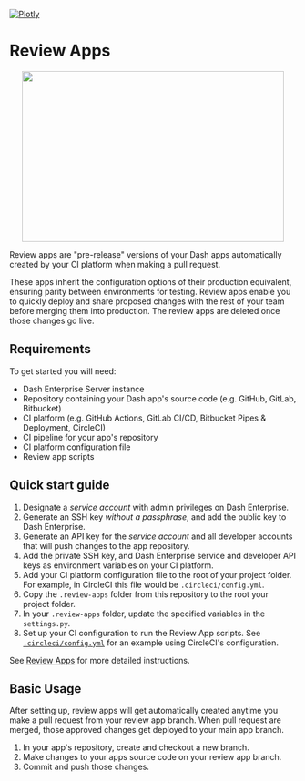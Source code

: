 [![Plotly](https://circleci.com/gh/plotly/dash-enterprise-review-apps.svg?style=shield)](<LINK>)

# Review Apps

<p align="center">
  <img width="460" height="300" src="https://user-images.githubusercontent.com/11036740/110763533-fe7af480-821f-11eb-9103-829e5ebb6a12.png">
</p>

Review apps are "pre-release" versions of your Dash apps automatically
created by your CI platform when making a pull request.

These apps inherit the configuration options of their production equivalent,
ensuring parity between environments for testing. Review apps enable you to
quickly deploy and share proposed changes with the rest of your team before
merging them into production. The review apps are deleted once those changes
go live.

## Requirements

To get started you will need:

* Dash Enterprise Server instance
* Repository containing your Dash app's source code
    (e.g. GitHub, GitLab, Bitbucket)
* CI platform (e.g. GitHub Actions, GitLab CI/CD, Bitbucket Pipes & 
    Deployment, CircleCI)
* CI pipeline for your app's repository
* CI platform configuration file
* Review app scripts

## Quick start guide

1. Designate a *service account* with admin privileges on Dash Enterprise.
2. Generate an SSH key *without a passphrase*, and add the public key to
    Dash Enterprise.
3. Generate an API key for the *service account* and all developer accounts that will push changes to the app repository.
4. Add the private SSH key, and Dash Enterprise service and developer API keys as environment variables on your CI platform.
5. Add your CI platform configuration file to the root of your project folder. For example, in CircleCI this file would be `.circleci/config.yml`.
6. Copy the `.review-apps` folder from this repository to the root your project folder.
7. In your `.review-apps` folder, update the specified variables in the `settings.py`.
8. Set up your CI configuration to run the Review App scripts. See [`.circleci/config.yml`](https://github.com/plotly/dash-enterprise-review-apps/tree/main/.circleci) for an example using CircleCI's configuration.


See [Review Apps](https://dash.plotly.com/dash-enterprise/review-apps) for more detailed instructions.

## Basic Usage

After setting up, review apps will get automatically created anytime you make a pull request from your review app branch. When pull request are merged, those approved changes get deployed to your main app branch.

1. In your app's repository, create and checkout a new branch.
2. Make changes to your apps source code on your review app branch.
3. Commit and push those changes.


